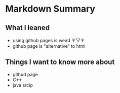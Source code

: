 # Markdown Summary
##  What I leaned
- using github pages is weird 〒▽〒
- github page is "alternative" to html

## Things I want to know more about
- githud page
- C++
- java srcip

